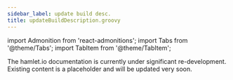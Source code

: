 ```yaml
---
sidebar_label: update build desc.
title: updateBuildDescription.groovy
---
```

import Admonition from 'react-admonitions';
import Tabs from '@theme/Tabs';
import TabItem from '@theme/TabItem';

<Admonition type="warning" title="Under Construction">
The hamlet.io documentation is currently under significant re-development. Existing content is a placeholder and will be updated very soon.
</Admonition>